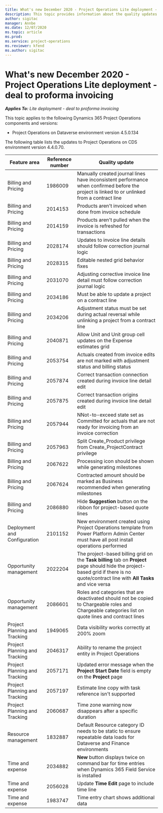 ```yaml
---
title: What's new December 2020 - Project Operations Lite deployment - deal to proforma invoicing
description: This topic provides information about the quality updates available in the December 2020 release of Project Operations Lite deployment - deal to proforma invoicing. 
author: sigitac
manager: Annbe
ms.date: 12/07/2020
ms.topic: article
ms.prod:
ms.service: project-operations
ms.reviewer: kfend 
ms.author: sigitac
---
```


# What's new December 2020 - Project Operations Lite deployment - deal to proforma invoicing

_**Applies To:** Lite deployment - deal to proforma invoicing_

This topic applies to the following Dynamics 365 Project Operations components and versions:

  - Project Operations on Dataverse environment version 4.5.0.134 

The following table lists the updates to Project Operations on CDS environment version 4.4.0.70.

| **Feature area** | **Reference number** | **Quality update** |
| --- | --- | --- |
| Billing and Pricing | 1986009 | Manually created journal lines have inconsistent performance when confirmed before the project is linked to or unlinked from a contract line |
| Billing and Pricing | 2014153 | Products aren't invoiced when done from invoice schedule |
| Billing and Pricing | 2014159 | Products aren't pulled when the invoice is refreshed for transactions |
| Billing and Pricing | 2028174 | Updates to invoice line details should follow correction journal logic |
| Billing and Pricing | 2028315 | Editable nested grid behavior fixes |
| Billing and Pricing | 2031070 | Adjusting corrective invoice line detail must follow correction journal logic |
| Billing and Pricing | 2034186 | Must be able to update a project on a contract line |
| Billing and Pricing | 2034206 | Adjustment status must be set during actual reversal while unlinking a project from a contract line |
| Billing and Pricing | 2040871 | Allow Unit and Unit group cell updates on the Expense estimates grid |
| Billing and Pricing | 2053754 | Actuals created from invoice edits are not marked with adjustment status and billing status |
| Billing and Pricing | 2057874 | Correct transaction connection created during invoice line detail edit |
| Billing and Pricing | 2057875 | Correct transaction origins created during invoice line detail edit |
| Billing and Pricing | 2057944 | NNot-to-exceed state set as Committed for actuals that are not ready for invoicing from an invoice correction |
| Billing and Pricing | 2057963 | Split Create\_Product privilege from Create\_ProjectContract privilege |
| Billing and Pricing | 2067622 | Processing icon should be shown while generating milestones |
| Billing and Pricing | 2067624 | Contracted amount should be marked as Business recommended when generating milestones |
| Billing and Pricing | 2086880 | Hide **Suggestion** button on the ribbon for project-based quote lines |
| Deployment and Configuration | 2101152 | New environment created using Project Operations template from Power Platform Admin Center must have all post install operations performed |
| Opportunity management | 2022204 | The project-based billing grid on the **Task billing** tab on **Project** page should hide the project-based grid if there is no quote/contract line with **All Tasks** and vice versa |
| Opportunity management | 2086601 | Roles and categories that are deactivated should not be copied to Chargeable roles and Chargeable categories list on quote lines and contract lines |
| Project Planning and Tracking | 1949065 | Data visibility works correctly at 200% zoom |
| Project Planning and Tracking | 2046317 | Ability to rename the project entity in Project Operations |
| Project Planning and Tracking | 2057171 | Updated error message when the **Project Start Date** field is empty on the **Project** page |
| Project Planning and Tracking | 2057197 | Estimate line copy with task reference isn't supported |
| Project Planning and Tracking | 2060687 | Time zone warning now disappears after a specific duration |
| Resource management | 1832887 | Default Resource category ID needs to be static to ensure repeatable data loads for Dataverse and Finance environments |
| Time and expense | 2034882 | **New** button displays twice on command bar for time entries when Dynamics 365 Field Service is installed |
| Time and expense | 2056028 | Update **Time Edit** page to include time line |
| Time and expense | 1983747 | Time entry chart shows additional data |
